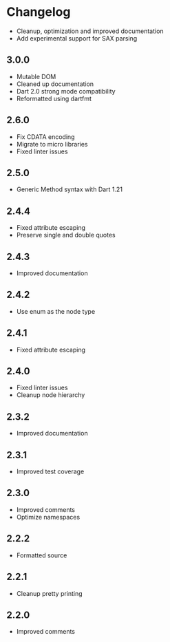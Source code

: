 # Changelog

* Cleanup, optimization and improved documentation
* Add experimental support for SAX parsing

## 3.0.0

* Mutable DOM
* Cleaned up documentation
* Dart 2.0 strong mode compatibility
* Reformatted using dartfmt

## 2.6.0

* Fix CDATA encoding
* Migrate to micro libraries
* Fixed linter issues

## 2.5.0

* Generic Method syntax with Dart 1.21

## 2.4.4

* Fixed attribute escaping
* Preserve single and double quotes

## 2.4.3

* Improved documentation

## 2.4.2

* Use enum as the node type

## 2.4.1

* Fixed attribute escaping

## 2.4.0

* Fixed linter issues
* Cleanup node hierarchy

## 2.3.2

* Improved documentation

## 2.3.1

* Improved test coverage

## 2.3.0

* Improved comments
* Optimize namespaces

## 2.2.2

* Formatted source

## 2.2.1

* Cleanup pretty printing

## 2.2.0

* Improved comments
